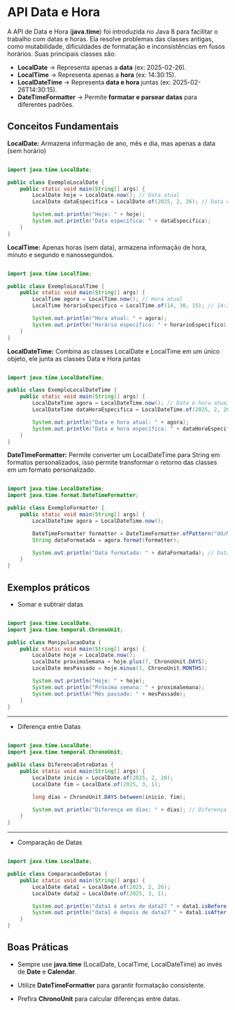 # API Data e Hora

A API de Data e Hora (**java.time**) foi introduzida no Java 8 para facilitar o trabalho com datas e horas. Ela resolve problemas das classes antigas, como mutabilidade, dificuldades de formatação e inconsistências em fusos horários. Suas principais classes são:

- **LocalDate** → Representa apenas a **data** (ex: 2025-02-26).
- **LocalTime** → Representa apenas a **hora** (ex: 14:30:15).
- **LocalDateTime** → Representa **data e hora** juntas (ex: 2025-02-26T14:30:15).
- **DateTimeFormatter** → Permite **formatar e parsear datas** para diferentes padrões.

## Conceitos Fundamentais

**LocalDate:** Armazena informação de ano, mês e dia, mas apenas a data (sem horário)

``` Java

import java.time.LocalDate;

public class ExemploLocalDate {
    public static void main(String[] args) {
        LocalDate hoje = LocalDate.now(); // Data atual
        LocalDate dataEspecifica = LocalDate.of(2025, 2, 26); // Data específica

        System.out.println("Hoje: " + hoje);
        System.out.println("Data específica: " + dataEspecifica);
    }
}

```

**LocalTime:** Apenas horas (sem data), armazena informação de hora, minuto e segundo e nanossegundos.

``` Java

import java.time.LocalTime;

public class ExemploLocalTime {
    public static void main(String[] args) {
        LocalTime agora = LocalTime.now(); // Hora atual
        LocalTime horarioEspecifico = LocalTime.of(14, 30, 15); // 14:30:15

        System.out.println("Hora atual: " + agora);
        System.out.println("Horário específico: " + horarioEspecifico);
    }
}

```

**LocalDateTime:** Combina as classes LocalDate e LocalTime em um único objeto, ele junta as classes Data e Hora juntas

``` Java

import java.time.LocalDateTime;

public class ExemploLocalDateTime {
    public static void main(String[] args) {
        LocalDateTime agora = LocalDateTime.now(); // Data e hora atuais
        LocalDateTime dataHoraEspecifica = LocalDateTime.of(2025, 2, 26, 14, 30, 15);

        System.out.println("Data e hora atual: " + agora);
        System.out.println("Data e hora específica: " + dataHoraEspecifica);
    }
}

```

**DateTimeFormatter:** Permite converter um LocalDateTime para String em formatos personalizados, isso permite transformar o retorno das classes em um formato personalizado.

``` Java

import java.time.LocalDateTime;
import java.time.format.DateTimeFormatter;

public class ExemploFormatter {
    public static void main(String[] args) {
        LocalDateTime agora = LocalDateTime.now();

        DateTimeFormatter formatter = DateTimeFormatter.ofPattern("dd/MM/yyyy HH:mm:ss");
        String dataFormatada = agora.format(formatter);

        System.out.println("Data formatada: " + dataFormatada); // Data formatada: 26/02/2025 14:30:15
    }
}

```

## Exemplos práticos

- Somar e subtrair datas 

``` Java

import java.time.LocalDate;
import java.time.temporal.ChronoUnit;

public class ManipulacaoData {
    public static void main(String[] args) {
        LocalDate hoje = LocalDate.now();
        LocalDate proximaSemana = hoje.plus(7, ChronoUnit.DAYS);
        LocalDate mesPassado = hoje.minus(1, ChronoUnit.MONTHS);

        System.out.println("Hoje: " + hoje);
        System.out.println("Próxima semana: " + proximaSemana);
        System.out.println("Mês passado: " + mesPassado);
    }
}

```

---

- Diferença entre Datas

``` Java

import java.time.LocalDate;
import java.time.temporal.ChronoUnit;

public class DiferencaEntreDatas {
    public static void main(String[] args) {
        LocalDate inicio = LocalDate.of(2025, 2, 20);
        LocalDate fim = LocalDate.of(2025, 3, 1);

        long dias = ChronoUnit.DAYS.between(inicio, fim);

        System.out.println("Diferença em dias: " + dias); // Diferença em dias: 9
    }
}

```

---

- Comparação de Datas

``` Java

import java.time.LocalDate;

public class ComparacaoDeDatas {
    public static void main(String[] args) {
        LocalDate data1 = LocalDate.of(2025, 2, 26);
        LocalDate data2 = LocalDate.of(2025, 3, 1);

        System.out.println("data1 é antes de data2? " + data1.isBefore(data2)); // data1 é antes de data2? true
        System.out.println("data1 é depois de data2? " + data1.isAfter(data2)); // data1 é depois de data2? false
    }
}

```

## Boas Práticas

- Sempre use **java.time** (LocalDate, LocalTime, LocalDateTime) ao invés de **Date** e **Calendar**.

- Utilize **DateTimeFormatter** para garantir formatação consistente.

- Prefira **ChronoUnit** para calcular diferenças entre datas.